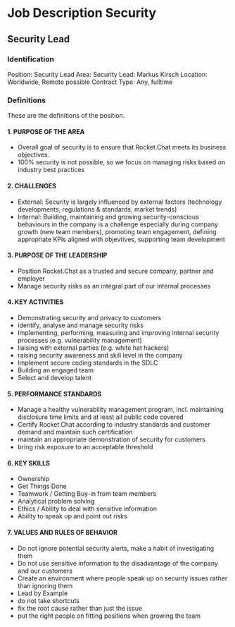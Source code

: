# Job Description Security

## Security Lead

### Identification

Position: Security Lead
Area: Security
Lead: Markus Kirsch
Location: Worldwide, Remote possible
Contract Type: Any, fulltime

### Definitions

These are the definitions of the position.

#### 1. PURPOSE OF THE AREA

- Overall goal of security is to ensure that Rocket.Chat meets its business objectives.
- 100% security is not possible, so we focus on managing risks based on industry best practices

#### 2. CHALLENGES

- External: Security is largely influenced by external factors (technology developments, regulations & standards, market trends)
- Internal: Building, maintaining and growing security-conscious behaviours in the company is a challenge especially during company growth (new team members), promoting team engagement, defining appropriate KPIs aligned with objevtives, supporting team development

#### 3. PURPOSE OF THE LEADERSHIP

- Position Rocket.Chat as a trusted and secure company, partner and employer
- Manage security risks as an integral part of our internal processes

#### 4. KEY ACTIVITIES

- Demonstrating security and privacy to customers
- identify, analyse and manage security risks
- Implementing, performing, measuring and improving internal security processes (e.g. vulnerability management)
- liaising with external parties (e.g. white hat hackers)
- raising security awareness and skill level in the company
- Implement secure coding standards in the SDLC
- Building an engaged team
- Select and develop talent

#### 5. PERFORMANCE STANDARDS

- Manage a healthy vulnerability management program, incl. maintaining disclosure time limits and at least all public code covered
- Certify Rocket.Chat according to industry standards and customer demand and maintain such certification
- maintain an appropriate demonstration of security for customers
- bring risk exposure to an acceptable threshold

#### 6. KEY SKILLS

- Ownership
- Get Things Done
- Teamwork / Getting Buy-in from team members
- Analytical problem solving
- Ethics / Ability to deal with sensitive information
- Ability to speak up and point out risks

#### 7. VALUES AND RULES OF BEHAVIOR

- Do not ignore potential security alerts, make a habit of investigating them
- Do not use sensitive information to the disadvantage of the company and our customers
- Create an environment where people speak up on security issues rather than ignoring them
- Lead by Example
- do not take shortcuts
- fix the root cause rather than just the issue
- put the right people on fitting positions when growing the team
